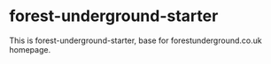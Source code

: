 # forest-underground-starter
This is forest-underground-starter, base for forestunderground.co.uk homepage. 

